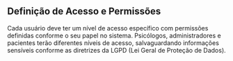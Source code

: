 ## Definição de Acesso e Permissões ##

Cada usuário deve ter um nível de acesso específico com permissões definidas conforme o seu papel no sistema. Psicólogos, administradores e pacientes terão diferentes níveis de acesso, salvaguardando informações sensíveis conforme as diretrizes da LGPD (Lei Geral de Proteção de Dados).